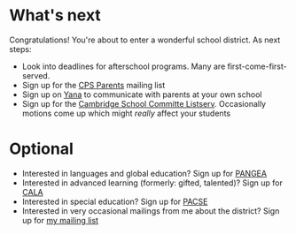 # What's next

Congratulations! You're about to enter a wonderful school district. As next steps:

* Look into deadlines for afterschool programs. Many are first-come-first-served.
* Sign up for the [CPS Parents](https://groups.yahoo.com/neo/groups/cpsparents/info) mailing list
* Sign up on [Yana](http://yana.com/) to communicate with parents at your own school
* Sign up for the [Cambridge School Committe Listserv](http://www.cpsd.us/cms/One.aspx?portalId=3042869&pageId=3769699). Occasionally motions come up which might *really* affect your students

# Optional

* Interested in languages and global education? Sign up for [PANGEA](https://www.pangeacambridge.com/)
* Interested in advanced learning (formerly: gifted, talented)? Sign up for [CALA](http://cambridgeadvanced.org/)
* Interested in special education? Sign up for [PACSE](http://cambridgepacse.org/)
* Interested in very occasional mailings from me about the district? Sign up for [my mailing list](https://groups.google.com/forum/#!forum/mitros-cpsd-list)